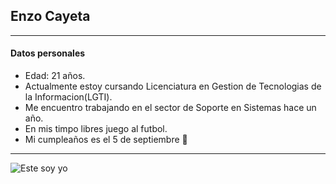 ## Enzo Cayeta 
 
 ---

 #### Datos personales 
 - Edad: 21 años.
 - Actualmente estoy cursando Licenciatura en Gestion de Tecnologias de la Informacion(LGTI).
 - Me encuentro trabajando en el sector de Soporte en Sistemas hace un año.
 - En mis timpo libres juego al futbol.
 - Mi cumpleaños es el 5 de septiembre 🎂
 ---
 
 ![Este soy yo](https://github.com/user-attachments/assets/14c1653c-8207-4b79-a799-8c312cf41856)
